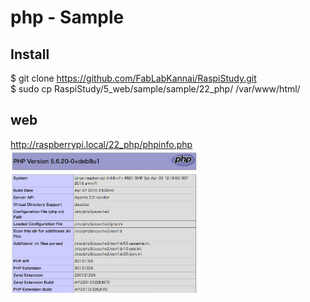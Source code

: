 # php - Sample

## Install
$ git clone https://github.com/FabLabKannai/RaspiStudy.git <br>
$ sudo cp RaspiStudy/5_web/sample/sample/22_php/ /var/www/html/ <br>

## web
http://raspberrypi.local/22_php/phpinfo.php <br>
<img src="https://raw.githubusercontent.com/FabLabKannai/RaspiStudy/master/5_web/sample/22_php/22_phpinfo.png" width="300" /> <br/>

